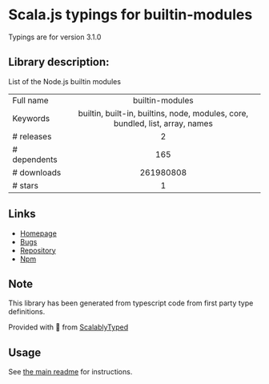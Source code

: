 
# Scala.js typings for builtin-modules

Typings are for version 3.1.0

## Library description:
List of the Node.js builtin modules

|                    |                 |
| ------------------ | :-------------: |
| Full name          | builtin-modules |
| Keywords           | builtin, built-in, builtins, node, modules, core, bundled, list, array, names |
| # releases         | 2 |
| # dependents       | 165 |
| # downloads        | 261980808 |
| # stars            | 1 |

## Links
- [Homepage](https://github.com/sindresorhus/builtin-modules#readme)
- [Bugs](https://github.com/sindresorhus/builtin-modules/issues)
- [Repository](https://github.com/sindresorhus/builtin-modules)
- [Npm](https://www.npmjs.com/package/builtin-modules)
    


## Note
This library has been generated from typescript code from first party type definitions.

Provided with :purple_heart: from [ScalablyTyped](https://github.com/oyvindberg/ScalablyTyped)

## Usage
See [the main readme](../../readme.md) for instructions.


